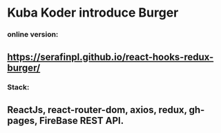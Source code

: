 

# Kuba Koder introduce Burger

### online version: 
## https://serafinpl.github.io/react-hooks-redux-burger/

### Stack: 
## ReactJs, react-router-dom, axios, redux, gh-pages, FireBase REST API.
